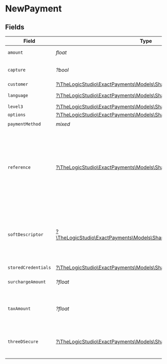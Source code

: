 # NewPayment


## Fields

| Field                                                                                                                                                                                                           | Type                                                                                                                                                                                                            | Required                                                                                                                                                                                                        | Description                                                                                                                                                                                                     | Example                                                                                                                                                                                                         |
| --------------------------------------------------------------------------------------------------------------------------------------------------------------------------------------------------------------- | --------------------------------------------------------------------------------------------------------------------------------------------------------------------------------------------------------------- | --------------------------------------------------------------------------------------------------------------------------------------------------------------------------------------------------------------- | --------------------------------------------------------------------------------------------------------------------------------------------------------------------------------------------------------------- | --------------------------------------------------------------------------------------------------------------------------------------------------------------------------------------------------------------- |
| `amount`                                                                                                                                                                                                        | *float*                                                                                                                                                                                                         | :heavy_check_mark:                                                                                                                                                                                              | The amount for the new Payment.                                                                                                                                                                                 | 10                                                                                                                                                                                                              |
| `capture`                                                                                                                                                                                                       | *?bool*                                                                                                                                                                                                         | :heavy_minus_sign:                                                                                                                                                                                              | Set this to false if you only want to authorize for the amount.                                                                                                                                                 | true                                                                                                                                                                                                            |
| `customer`                                                                                                                                                                                                      | [?\TheLogicStudio\ExactPayments\Models\Shared\NewPaymentCustomer](../../models/shared/NewPaymentCustomer.md)                                                                                                    | :heavy_minus_sign:                                                                                                                                                                                              | N/A                                                                                                                                                                                                             |                                                                                                                                                                                                                 |
| `language`                                                                                                                                                                                                      | [?\TheLogicStudio\ExactPayments\Models\Shared\Language](../../models/shared/Language.md)                                                                                                                        | :heavy_minus_sign:                                                                                                                                                                                              | The language for this Payment.                                                                                                                                                                                  |                                                                                                                                                                                                                 |
| `level3`                                                                                                                                                                                                        | [?\TheLogicStudio\ExactPayments\Models\Shared\NewPaymentLevel3](../../models/shared/NewPaymentLevel3.md)                                                                                                        | :heavy_minus_sign:                                                                                                                                                                                              | N/A                                                                                                                                                                                                             |                                                                                                                                                                                                                 |
| `options`                                                                                                                                                                                                       | [?\TheLogicStudio\ExactPayments\Models\Shared\Options](../../models/shared/Options.md)                                                                                                                          | :heavy_minus_sign:                                                                                                                                                                                              | N/A                                                                                                                                                                                                             |                                                                                                                                                                                                                 |
| `paymentMethod`                                                                                                                                                                                                 | *mixed*                                                                                                                                                                                                         | :heavy_check_mark:                                                                                                                                                                                              | N/A                                                                                                                                                                                                             |                                                                                                                                                                                                                 |
| `reference`                                                                                                                                                                                                     | [?\TheLogicStudio\ExactPayments\Models\Shared\NewPaymentReference](../../models/shared/NewPaymentReference.md)                                                                                                  | :heavy_minus_sign:                                                                                                                                                                                              | Merchant defined values which can be used to internally identify the transaction. Whenever reference object is passing in the request body then please provide referenceNo inside of object as it is mandatory. |                                                                                                                                                                                                                 |
| `softDescriptor`                                                                                                                                                                                                | [?\TheLogicStudio\ExactPayments\Models\Shared\NewPaymentSoftDescriptor](../../models/shared/NewPaymentSoftDescriptor.md)                                                                                        | :heavy_minus_sign:                                                                                                                                                                                              | Override business information which would normally appear on a customer's statement, making it easier for customers to identify transactions.                                                                   |                                                                                                                                                                                                                 |
| `storedCredentials`                                                                                                                                                                                             | [?\TheLogicStudio\ExactPayments\Models\Shared\StoredCredentials](../../models/shared/StoredCredentials.md)                                                                                                      | :heavy_minus_sign:                                                                                                                                                                                              | N/A                                                                                                                                                                                                             |                                                                                                                                                                                                                 |
| `surchargeAmount`                                                                                                                                                                                               | *?float*                                                                                                                                                                                                        | :heavy_minus_sign:                                                                                                                                                                                              | The surcharge amount for the new Payment.                                                                                                                                                                       | 3                                                                                                                                                                                                               |
| `taxAmount`                                                                                                                                                                                                     | *?float*                                                                                                                                                                                                        | :heavy_minus_sign:                                                                                                                                                                                              | Tax value included in total amount. Sales tax in the US, or PST for Canadian merchants.                                                                                                                         | 5                                                                                                                                                                                                               |
| `threeDSecure`                                                                                                                                                                                                  | [?\TheLogicStudio\ExactPayments\Models\Shared\ThreeDSecure](../../models/shared/ThreeDSecure.md)                                                                                                                | :heavy_minus_sign:                                                                                                                                                                                              | Merchants/Customers to complete an additional verification step with the card issuer when paying.                                                                                                               |                                                                                                                                                                                                                 |